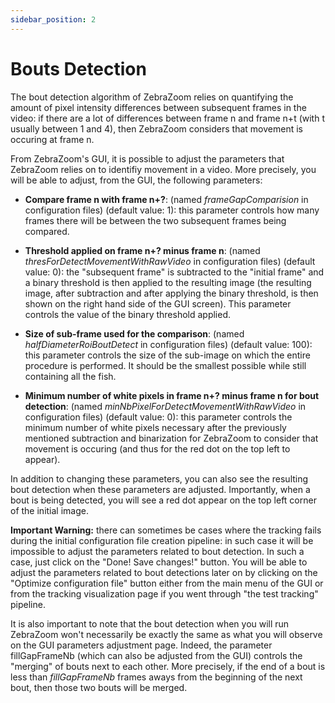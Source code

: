 ```yaml
---
sidebar_position: 2
---
```


# Bouts Detection

The bout detection algorithm of ZebraZoom relies on quantifying the amount of pixel intensity differences between subsequent frames in the video: if there are a lot of differences between frame n and frame n+t (with t usually between 1 and 4), then ZebraZoom considers that movement is occuring at frame n.

From ZebraZoom's GUI, it is possible to adjust the parameters that ZebraZoom relies on to identifiy movement in a video. More precisely, you will be able to adjust, from the GUI, the following parameters:

- **Compare frame n with frame n+?**: (named *frameGapComparision* in configuration files) (default value: 1): this parameter controls how many frames there will be between the two subsequent frames being compared.

- **Threshold applied on frame n+? minus frame n**: (named *thresForDetectMovementWithRawVideo* in configuration files) (default value: 0): the "subsequent frame" is subtracted to the "initial frame" and a binary threshold is then applied to the resulting image (the resulting image, after subtraction  and after applying the binary threshold, is then shown on the right hand side of the GUI screen). This parameter controls the value of the binary threshold applied.

- **Size of sub-frame used for the comparison**: (named *halfDiameterRoiBoutDetect* in configuration files) (default value: 100): this parameter controls the size of the sub-image on which the entire procedure is performed. It should be the smallest possible while still containing all the fish.

- **Minimum number of white pixels in frame n+? minus frame n for bout detection**: (named *minNbPixelForDetectMovementWithRawVideo* in configuration files) (default value: 0): this parameter controls the minimum number of white pixels necessary after the previously mentioned subtraction and binarization for ZebraZoom to consider that movement is occuring (and thus for the red dot on the top left to appear).

In addition to changing these parameters, you can also see the resulting bout detection when these parameters are adjusted. Importantly, when a bout is being detected, you will see a red dot appear on the top left corner of the initial image.

**Important Warning:** there can sometimes be cases where the tracking fails during the initial configuration file creation pipeline: in such case it will be impossible to adjust the parameters related to bout detection. In such a case, just click on the "Done! Save changes!" button. You will be able to adjust the parameters related to bout detections later on by clicking on the "Optimize configuration file" button either from the main menu of the GUI or from the tracking visualization page if you went through "the test tracking" pipeline.

It is also important to note that the bout detection when you will run ZebraZoom won't necessarily be exactly the same as what you will observe on the GUI parameters adjustment page. Indeed, the parameter fillGapFrameNb (which can also be adjusted from the GUI) controls the "merging" of bouts next to each other. More precisely, if the end of a bout is less than *fillGapFrameNb* frames aways from the beginning of the next bout, then those two bouts will be merged.
